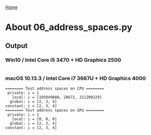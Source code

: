 [Home](../../../#overview)

# About 06_address_spaces.py

## Output

### Win10 / Intel Core i5 3470 + HD Graphics 2500

```

```

### macOS 10.13.3 / Intel Core i7 3667U + HD Graphics 4000

```
======== Test address spaces on CPU ========
 private: i = 1
   local: i = [195949888, 28672, 211209229]
  global: i = [2, 3, 4]
constant: i = [2, 3, 4]
======== Test address spaces on GPU ========
 private: i = 1
   local: i = [0, 0, 0]
  global: i = [2, 3, 4]
constant: i = [2, 3, 4]
```
